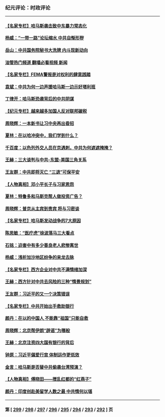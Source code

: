 ### 纪元评论：时政评论
---
#### [【名家专栏】哈马斯袭击致中东暴力常态化](../../pages/nsc1025/n14097204.md?10190330) 
#### [杨威：“一带一路”论坛缩水 中共自惭形秽](../../pages/nsc1025/n14097421.md?10190330) 
#### [岳山：中共国务院秘书大洗牌 内斗现新动向](../../pages/nsc1025/n14097771.md?10190330) 
#### [油管热门频道 翻墙必看视频 新闻](ok?10190330)
#### [【名家专栏】FEMA警报是对权利的肆意践踏](../../pages/nsc1025/n14097207.md?10190330) 
#### [袁斌：中共为何一边声援哈马斯一边示好塔利班](../../pages/nsc1025/n14097864.md?10190330) 
#### [丁律开：哈马斯恐袭背后的中共阴谋](../../pages/nsc1025/n14097763.md?10190330) 
#### [【纪元专栏】越来越多加国人反对联邦碳税](../../pages/nsc1025/n14097357.md?10190330) 
#### [周晓辉：一本新书让习中央再出昏招](../../pages/nsc1025/n14097320.md?10190330) 
#### [夏林：在以哈冲突中，我们学到什么？](../../pages/nsc1025/n14096689.md?10190330) 
#### [千百度：以色列外交人员在京遇刺，中共为何遮遮掩掩？](../../pages/nsc1025/n14096976.md?10190330) 
#### [王赫：三大谈判与中共-东盟-美国三角关系](../../pages/nsc1025/n14096703.md?10190330) 
#### [王友群：中共即将灭亡 “三退”可保平安](../../pages/nsc1025/n14096695.md?10190330) 
#### [【人物真相】邓小平长子与习家恩怨](../../pages/nsc1025/n14096619.md?10190330) 
#### [夏林：特鲁多和马斯克帮人做投资广告？](../../pages/nsc1025/n14096610.md?10190330) 
#### [周晓辉：普京从主宾到贵宾 将与习密谈](../../pages/nsc1025/n14096467.md?10190330) 
#### [【名家专栏】哈马斯发动战争的7大原因](../../pages/nsc1025/n14096468.md?10190330) 
#### [陈思敏：“医疗虎”徐波落马三大看点](../../pages/nsc1025/n14096374.md?10190330) 
#### [石铭：迫害中有多少善良老人悲惨离世](../../pages/nsc1025/n14096322.md?10190330) 
#### [杨威：浅析加沙地区纷争的来龙去脉](../../pages/nsc1025/n14095911.md?10190330) 
#### [【名家专栏】西方企业对中共不满情绪加深](../../pages/nsc1025/n14094676.md?10190330) 
#### [王赫：西方针对中共去风险的三种“情景规划”](../../pages/nsc1025/n14095519.md?10190330) 
#### [王友群：习近平的又一个决策错误](../../pages/nsc1025/n14095449.md?10190330) 
#### [【名家专栏】中共开始出手救助银行](../../pages/nsc1025/n14091469.md?10190330) 
#### [颜丹：在以的中国人 不能靠“祖国”只能自救](../../pages/nsc1025/n14095404.md?10190330) 
#### [周晓辉：北京帮伊朗“辟谣”为哪般](../../pages/nsc1025/n14095177.md?10190330) 
#### [王赫：北京注资四大国有银行的背后](../../pages/nsc1025/n14094869.md?10190330) 
#### [钟原：习近平偏爱行宫 体制运作更低效](../../pages/nsc1025/n14095041.md?10190330) 
#### [金言：哈马斯是否替中共偷袭台湾预演？](../../pages/nsc1025/n14094843.md?10190330) 
#### [【人物真相】傅晓田——搅乱红都的“红燕子”](../../pages/nsc1025/n14094741.md?10190330) 
#### [颜丹：印度创赴美留学人数之最 中共情何以堪](../../pages/nsc1025/n14094409.md?10190330) 

---
#### 第 [ [299](./299.md?10190330) / [298](./298.md?10190330) / [297](./297.md?10190330) / [296](./296.md?10190330) / [295](./295.md?10190330) / [294](./294.md?10190330) / [293](./293.md?10190330) / [292](./292.md?10190330) ] 页
